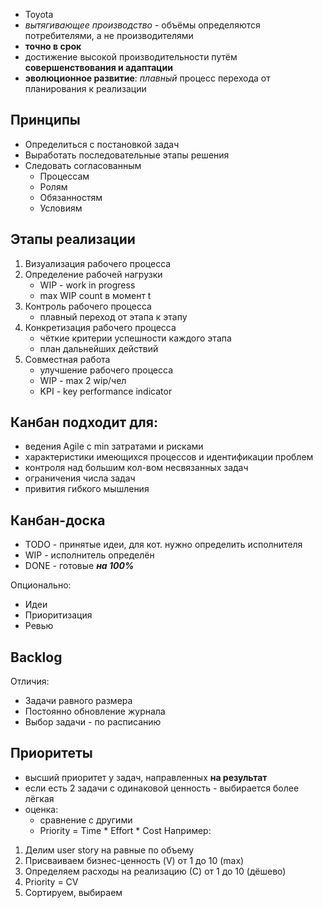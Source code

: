 - Toyota
- *вытягивающее производство* - объёмы определяются потребителями, а не производителями
- **точно в срок**
- достижение высокой производительности путём **совершенствования и адаптации**
- **эволюционное развитие**: *плавный* процесс перехода от планирования к реализации

## Принципы
- Определиться с постановкой задач
- Выработать последовательные этапы решения
- Следовать согласованным
	- Процессам
	- Ролям
	- Обязанностям
	- Условиям

## Этапы реализации
1. Визуализация рабочего процесса
2. Определение рабочей нагрузки
	- WIP - work in progress
	- max WIP count в момент t
3. Контроль рабочего процесса
	- плавный переход от этапа к этапу
4. Конкретизация рабочего процесса
	- чёткие критерии успешности каждого этапа
	- план дальнейших действий
5. Совместная работа
	- улучшение рабочего процесса
	- WIP - max 2 wip/чел
	- KPI - key performance indicator

## Канбан подходит для:
- ведения Agile с min затратами и рисками
- характеристики имеющихся процессов и идентификации проблем
- контроля над большим кол-вом несвязанных задач
- ограничения числа задач
- привития гибкого мышления

## Канбан-доска

- TODO - принятые идеи, для кот. нужно определить исполнителя
- WIP - исполнитель определён
- DONE - готовые ***на 100%***

Опционально:
- Идеи
- Приоритизация
- Ревью

## Backlog

Отличия:
- Задачи равного размера
- Постоянно обновление журнала
- Выбор задачи - по расписанию

## Приоритеты

- высший приоритет у задач, направленных **на результат**
- если есть 2 задачи с одинаковой ценность - выбирается более лёгкая
- оценка:
	- сравнение с другими
	- Priority = Time * Effort * Cost
Например:
1. Делим user story на равные по объему
2. Присваиваем бизнес-ценность (V) от 1 до 10 (max)
3. Определяем расходы на реализацию (С) от 1 до 10 (дёшево)
4. Priority = CV
5. Сортируем, выбираем
